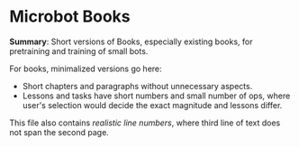 # Microbot Books
__Summary__: Short versions of Books,
  especially existing books, for
  pretraining and training of small bots.

For books, minimalized versions go here:
- Short chapters and paragraphs without
  unnecessary aspects.
- Lessons and tasks have short numbers and
  small number of ops, where user's
  selection would decide the exact
  magnitude and lessons differ.

This file also contains _realistic line
numbers_, where third line of text does not
span the second page.
